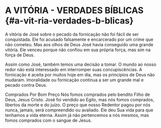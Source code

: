 # A VITÓRIA - VERDADES BÍBLICAS {#a-vit-ria-verdades-b-blicas}

A vitória de José sobre o pecado da fornicação não foi fácil de ser conquistada. Ele foi acusado falsamente e encarcerado por um crime que não cometeu. Mas aos olhos de Deus José havia conseguido uma grande vitória. Ele venceu porque não confiou em sua própria força, mas sim na força de Deus.

Assim como José, também temos uma decisão a tomar. O mundo ao nosso redor não está interessado em interromper suas concupiscências. A fornicação é aceita por muitos hoje em dia, mas os princípios de Deus não mudaram. Imoralidade ou fornicação continua a ser um grande mal e pecado contra Deus.

Comprados Por Bom Preço Nós fomos comprados pelo bendito Filho de Deus, Jesus Cristo. José foi vendido ao Egito, mas nós fomos comprados, libertos da morte e do juízo. O preço que nosso Redentor pagou por nós nunca, jamais, será compreendido ou avaliado. Ele deu Sua vida para que tenhamos a vida eterna. Assim já não pertencemos a nós mesmos, mas fomos comprados com o sangue de Jesus.